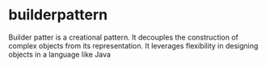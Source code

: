 # builderpattern
Builder patter is a creational pattern. It decouples the construction of complex objects from its representation.
It leverages flexibility in designing objects in a language like Java
